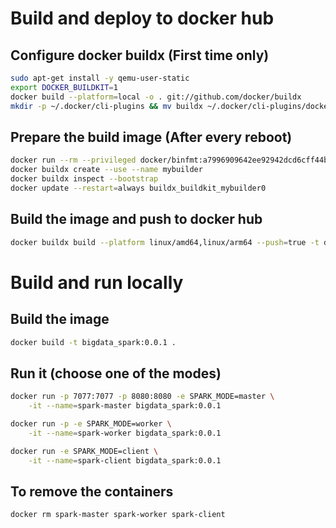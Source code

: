 

# Build and deploy to docker hub

## Configure docker buildx (First time only)

```bash
sudo apt-get install -y qemu-user-static
export DOCKER_BUILDKIT=1
docker build --platform=local -o . git://github.com/docker/buildx
mkdir -p ~/.docker/cli-plugins && mv buildx ~/.docker/cli-plugins/docker-buildx
```

## Prepare the build image (After every reboot)

```bash
docker run --rm --privileged docker/binfmt:a7996909642ee92942dcd6cff44b9b95f08dad64
docker buildx create --use --name mybuilder
docker buildx inspect --bootstrap
docker update --restart=always buildx_buildkit_mybuilder0
```

## Build the image and push to docker hub

```bash
docker buildx build --platform linux/amd64,linux/arm64 --push=true -t diegofpsouza/bigdata_hadoop:0.0.1 .
```

# Build and run locally

## Build the image

```bash
docker build -t bigdata_spark:0.0.1 .
```

## Run it (choose one of the modes)

```bash
docker run -p 7077:7077 -p 8080:8080 -e SPARK_MODE=master \
    -it --name=spark-master bigdata_spark:0.0.1

docker run -p -e SPARK_MODE=worker \
    -it --name=spark-worker bigdata_spark:0.0.1

docker run -e SPARK_MODE=client \
    -it --name=spark-client bigdata_spark:0.0.1
```

## To remove the containers

```bash
docker rm spark-master spark-worker spark-client
```
